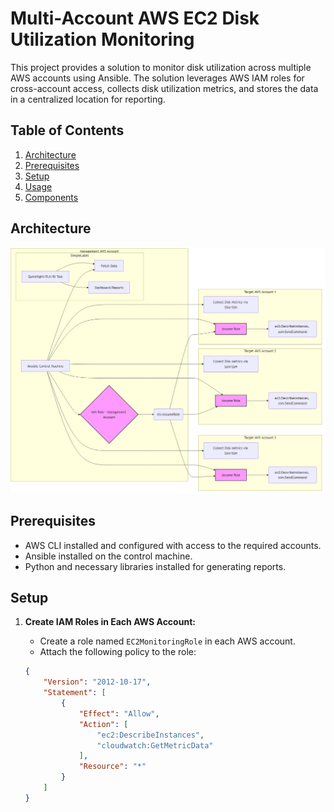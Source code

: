 # Multi-Account AWS EC2 Disk Utilization Monitoring

This project provides a solution to monitor disk utilization across multiple AWS accounts using Ansible. The solution leverages AWS IAM roles for cross-account access, collects disk utilization metrics, and stores the data in a centralized location for reporting.

## Table of Contents
1. [Architecture](#architecture)
2. [Prerequisites](#prerequisites)
3. [Setup](#setup)
4. [Usage](#usage)
5. [Components](#components)

## Architecture

![Architecture Diagram](architecture-diagram.png)

## Prerequisites

- AWS CLI installed and configured with access to the required accounts.
- Ansible installed on the control machine.
- Python and necessary libraries installed for generating reports.

## Setup

1. **Create IAM Roles in Each AWS Account:**
   - Create a role named `EC2MonitoringRole` in each AWS account.
   - Attach the following policy to the role:

   ```json
   {
       "Version": "2012-10-17",
       "Statement": [
           {
               "Effect": "Allow",
               "Action": [
                   "ec2:DescribeInstances",
                   "cloudwatch:GetMetricData"
               ],
               "Resource": "*"
           }
       ]
   }
